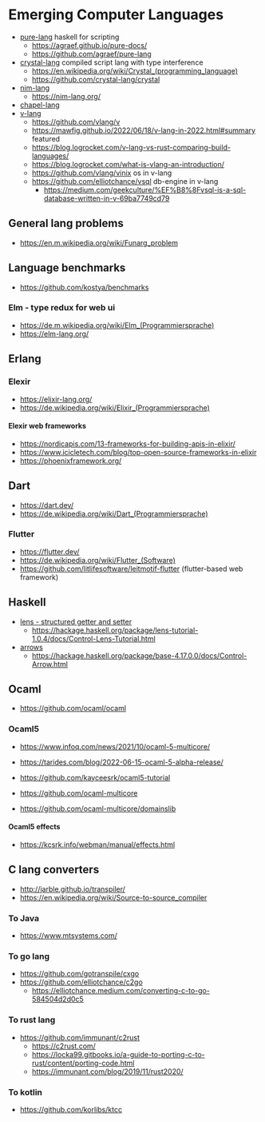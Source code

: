 # Emerging Computer Languages

* [pure-lang](https://beaglesecurity.com/blog/article/dmarc-security.html) haskell for scripting
  + https://agraef.github.io/pure-docs/
  + https://github.com/agraef/pure-lang
* [crystal-lang](https://crystal-lang.org/) compiled script lang with type interference
  + https://en.wikipedia.org/wiki/Crystal_(programming_language)
  + https://github.com/crystal-lang/crystal
* [nim-lang](https://github.com/nim-lang/Nim)
  + https://nim-lang.org/
* [chapel-lang](https://chapel-lang.org/)
* [v-lang](https://vlang.io/)
  + https://github.com/vlang/v
  + https://mawfig.github.io/2022/06/18/v-lang-in-2022.html#summary featured
  + https://blog.logrocket.com/v-lang-vs-rust-comparing-build-languages/
  + https://blog.logrocket.com/what-is-vlang-an-introduction/
  + https://github.com/vlang/vinix os in v-lang
  + https://github.com/elliotchance/vsql db-engine in v-lang
    - https://medium.com/geekculture/%EF%B8%8Fvsql-is-a-sql-database-written-in-v-69ba7749cd79


## General lang problems

* https://en.m.wikipedia.org/wiki/Funarg_problem

## Language benchmarks

* https://github.com/kostya/benchmarks

### Elm - type redux for web ui

* https://de.m.wikipedia.org/wiki/Elm_(Programmiersprache)
* https://elm-lang.org/

## Erlang

### Elexir

* https://elixir-lang.org/
* https://de.wikipedia.org/wiki/Elixir_(Programmiersprache)

#### Elexir web frameworks

* https://nordicapis.com/13-frameworks-for-building-apis-in-elixir/
* https://www.icicletech.com/blog/top-open-source-frameworks-in-elixir
* https://phoenixframework.org/

## Dart

* https://dart.dev/
* https://de.wikipedia.org/wiki/Dart_(Programmiersprache)

### Flutter

* https://flutter.dev/
* https://de.wikipedia.org/wiki/Flutter_(Software)
* https://github.com/litlifesoftware/leitmotif-flutter (flutter-based web framework)

## Haskell

* [lens - structured getter and setter](https://hackage.haskell.org/package/lens)
  + https://hackage.haskell.org/package/lens-tutorial-1.0.4/docs/Control-Lens-Tutorial.html
* [arrows](https://www.haskell.org/arrows/)
  + https://hackage.haskell.org/package/base-4.17.0.0/docs/Control-Arrow.html

## Ocaml

* https://github.com/ocaml/ocaml

### Ocaml5

* https://www.infoq.com/news/2021/10/ocaml-5-multicore/
* https://tarides.com/blog/2022-06-15-ocaml-5-alpha-release/

* https://github.com/kayceesrk/ocaml5-tutorial

* https://github.com/ocaml-multicore
* https://github.com/ocaml-multicore/domainslib

#### Ocaml5 effects

* https://kcsrk.info/webman/manual/effects.html

## C lang converters

* http://jarble.github.io/transpiler/
* https://en.wikipedia.org/wiki/Source-to-source_compiler

### To Java

* https://www.mtsystems.com/

### To go lang

* https://github.com/gotranspile/cxgo
* https://github.com/elliotchance/c2go
  + https://elliotchance.medium.com/converting-c-to-go-584504d2d0c5

### To rust lang

* https://github.com/immunant/c2rust
  + https://c2rust.com/
  + https://locka99.gitbooks.io/a-guide-to-porting-c-to-rust/content/porting-code.html
  + https://immunant.com/blog/2019/11/rust2020/

### To kotlin

* https://github.com/korlibs/ktcc
